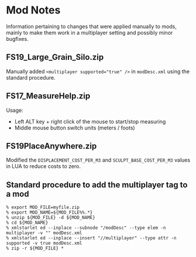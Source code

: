 # Mod Notes

Information pertaining to changes that were applied manually to mods, mainly to make them work in a multiplayer setting and possibly minor bugfixes.


## FS19_Large_Grain_Silo.zip

Manually added `<multiplayer supported="true" />` in `modDesc.xml` using the standard procedure.

## FS17_MeasureHelp.zip

Usage:

- Left ALT key + right click of the mouse to start/stop measuring
- Middle mouse button switch units (meters / foots)

## FS19PlaceAnywhere.zip

Modified the `DISPLACEMENT_COST_PER_M3` and `SCULPT_BASE_COST_PER_M3` values in LUA to reduce costs to zero.

## Standard procedure to add the multiplayer tag to a mod

```
% export MOD_FILE=myfile.zip
% export MOD_NAME=${MOD_FILE%%.*}
% unzip ${MOD_FILE} -d ${MOD_NAME}
% cd ${MOD_NAME}
% xmlstarlet ed --inplace --subnode "/modDesc" --type elem -n multiplayer -v "" modDesc.xml
% xmlstarlet ed --inplace --insert "//multiplayer" --type attr -n supported -v true modDesc.xml
% zip -r ${MOD_FILE} *
```

